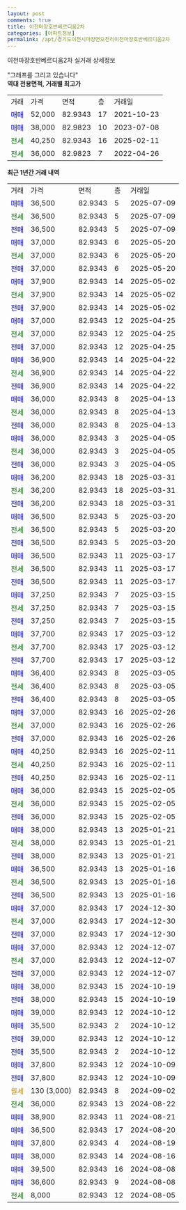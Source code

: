 ```yaml
---
layout: post
comments: true
title: 이천마장호반베르디움2차
categories: [아파트정보]
permalink: /apt/경기도이천시마장면오천리이천마장호반베르디움2차
---
```


이천마장호반베르디움2차 실거래 상세정보

<script type="text/javascript">
  google.charts.load('current', {'packages':['line', 'corechart']});
  google.charts.setOnLoadCallback(drawChart);

  function drawChart() {
    var data = new google.visualization.DataTable();
    data.addColumn('date', '거래일');
    data.addColumn('number', "매매");
    data.addColumn('number', "전세");
    data.addColumn('number', "전매");

    data.addRows([[new Date(Date.parse("2025-07-09")), 36500, null, null], [new Date(Date.parse("2025-07-09")), null, 36500, null], [new Date(Date.parse("2025-07-09")), null, null, 36500], [new Date(Date.parse("2025-05-20")), 37000, null, null], [new Date(Date.parse("2025-05-20")), null, 37000, null], [new Date(Date.parse("2025-05-20")), null, null, 37000], [new Date(Date.parse("2025-05-02")), 37900, null, null], [new Date(Date.parse("2025-05-02")), null, 37900, null], [new Date(Date.parse("2025-05-02")), null, null, 37900], [new Date(Date.parse("2025-04-25")), 37000, null, null], [new Date(Date.parse("2025-04-25")), null, 37000, null], [new Date(Date.parse("2025-04-25")), null, null, 37000], [new Date(Date.parse("2025-04-22")), 36900, null, null], [new Date(Date.parse("2025-04-22")), null, 36900, null], [new Date(Date.parse("2025-04-22")), null, null, 36900], [new Date(Date.parse("2025-04-13")), 36000, null, null], [new Date(Date.parse("2025-04-13")), null, 36000, null], [new Date(Date.parse("2025-04-13")), null, null, 36000], [new Date(Date.parse("2025-04-05")), 36000, null, null], [new Date(Date.parse("2025-04-05")), null, 36000, null], [new Date(Date.parse("2025-04-05")), null, null, 36000], [new Date(Date.parse("2025-03-31")), 36200, null, null], [new Date(Date.parse("2025-03-31")), null, 36200, null], [new Date(Date.parse("2025-03-31")), null, null, 36200], [new Date(Date.parse("2025-03-20")), 36500, null, null], [new Date(Date.parse("2025-03-20")), null, 36500, null], [new Date(Date.parse("2025-03-20")), null, null, 36500], [new Date(Date.parse("2025-03-17")), 36500, null, null], [new Date(Date.parse("2025-03-17")), null, 36500, null], [new Date(Date.parse("2025-03-17")), null, null, 36500], [new Date(Date.parse("2025-03-15")), 37250, null, null], [new Date(Date.parse("2025-03-15")), null, 37250, null], [new Date(Date.parse("2025-03-15")), null, null, 37250], [new Date(Date.parse("2025-03-12")), 37700, null, null], [new Date(Date.parse("2025-03-12")), null, 37700, null], [new Date(Date.parse("2025-03-12")), null, null, 37700], [new Date(Date.parse("2025-03-05")), 36400, null, null], [new Date(Date.parse("2025-03-05")), null, 36400, null], [new Date(Date.parse("2025-03-05")), null, null, 36400], [new Date(Date.parse("2025-02-26")), 37000, null, null], [new Date(Date.parse("2025-02-26")), null, 37000, null], [new Date(Date.parse("2025-02-26")), null, null, 37000], [new Date(Date.parse("2025-02-11")), 40250, null, null], [new Date(Date.parse("2025-02-11")), null, 40250, null], [new Date(Date.parse("2025-02-11")), null, null, 40250], [new Date(Date.parse("2025-02-05")), 36000, null, null], [new Date(Date.parse("2025-02-05")), null, 36000, null], [new Date(Date.parse("2025-02-05")), null, null, 36000], [new Date(Date.parse("2025-01-21")), 38000, null, null], [new Date(Date.parse("2025-01-21")), null, 38000, null], [new Date(Date.parse("2025-01-21")), null, null, 38000], [new Date(Date.parse("2025-01-16")), 36500, null, null], [new Date(Date.parse("2025-01-16")), null, 36500, null], [new Date(Date.parse("2025-01-16")), null, null, 36500], [new Date(Date.parse("2024-12-30")), 37000, null, null], [new Date(Date.parse("2024-12-30")), null, 37000, null], [new Date(Date.parse("2024-12-30")), null, null, 37000], [new Date(Date.parse("2024-12-07")), 37000, null, null], [new Date(Date.parse("2024-12-07")), null, 37000, null], [new Date(Date.parse("2024-12-07")), null, null, 37000], [new Date(Date.parse("2024-10-19")), 38000, null, null], [new Date(Date.parse("2024-10-19")), null, null, 38000], [new Date(Date.parse("2024-10-12")), 39000, null, null], [new Date(Date.parse("2024-10-12")), 35500, null, null], [new Date(Date.parse("2024-10-12")), null, null, 39000], [new Date(Date.parse("2024-10-12")), null, null, 35500], [new Date(Date.parse("2024-10-09")), 37800, null, null], [new Date(Date.parse("2024-10-09")), null, null, 37800], [new Date(Date.parse("2024-09-02")), null, null, null], [new Date(Date.parse("2024-08-22")), null, 36000, null], [new Date(Date.parse("2024-08-21")), 38900, null, null], [new Date(Date.parse("2024-08-20")), 36500, null, null], [new Date(Date.parse("2024-08-19")), 37800, null, null], [new Date(Date.parse("2024-08-16")), 38000, null, null], [new Date(Date.parse("2024-08-08")), 39500, null, null], [new Date(Date.parse("2024-08-08")), 36600, null, null], [new Date(Date.parse("2024-08-05")), null, 8000, null]]);

    var options = {
      hAxis: {
        format: 'yyyy/MM/dd'
      },    
      lineWidth: 0,
      pointsVisible: true,    
      title: '최근 1년간 유형별 실거래가 분포',
      legend: { position: 'bottom' }
    };

    var formatter = new google.visualization.NumberFormat({pattern:'###,###'} );
    formatter.format(data, 1);
    formatter.format(data, 2);
    
    setTimeout(function() {
        var chart = new google.visualization.LineChart(document.getElementById('columnchart_material'));
        chart.draw(data, (options));
        document.getElementById('loading').style.display = 'none';
    }, 200);
  }
</script>


<div id="loading" style="z-index:20; display: block; margin-left: 0px">"그래프를 그리고 있습니다"</div>
<div id="columnchart_material" style="width: 95%; margin-left: 0px; display: block"></div>
<!-- contents start -->
<b>역대 전용면적, 거래별 최고가</b>
<table class="sortable">
    <tr>
      <td>거래</td>
      <td>가격</td>
      <td>면적</td>
      <td>층</td>
      <td>거래일</td>
    </tr>
        <tr>
          <td><a style="color: blue">매매</a></td>
          <td>52,000</td>
          <td>82.9343</td>
          <td>17</td>
          <td>2021-10-23</td>
        </tr>            <tr>
          <td><a style="color: blue">매매</a></td>
          <td>38,000</td>
          <td>82.9823</td>
          <td>10</td>
          <td>2023-07-08</td>
        </tr>        
        <tr>
              <td><a style="color: darkgreen">전세</a></td>
              <td>40,250</td>
              <td>82.9343</td>
              <td>16</td>
              <td>2025-02-11</td>
            </tr>            <tr>
              <td><a style="color: darkgreen">전세</a></td>
              <td>36,000</td>
              <td>82.9823</td>
              <td>7</td>
              <td>2022-04-26</td>
            </tr>        
    
</table>

<b>최근 1년간 거래 내역</b>

<table class="sortable">
    <tr>
      <td>거래</td>
      <td>가격</td>
      <td>면적</td>
      <td>층</td>
      <td>거래일</td>
    </tr>
    <tr>
      <td><a style="color: blue">매매</a></td>
      <td>36,500</td>
      <td>82.9343</td>
      <td>5</td>
      <td>2025-07-09</td>
    </tr>          <tr>
      <td><a style="color: darkgreen">전세</a></td>
      <td>36,500</td>
      <td>82.9343</td>
      <td>5</td>
      <td>2025-07-09</td>
    </tr>          <tr>
      <td><a style="color: darkblue">전매</a></td>
      <td>36,500</td>
      <td>82.9343</td>
      <td>5</td>
      <td>2025-07-09</td>
    </tr>          <tr>
      <td><a style="color: blue">매매</a></td>
      <td>37,000</td>
      <td>82.9343</td>
      <td>6</td>
      <td>2025-05-20</td>
    </tr>          <tr>
      <td><a style="color: darkgreen">전세</a></td>
      <td>37,000</td>
      <td>82.9343</td>
      <td>6</td>
      <td>2025-05-20</td>
    </tr>          <tr>
      <td><a style="color: darkblue">전매</a></td>
      <td>37,000</td>
      <td>82.9343</td>
      <td>6</td>
      <td>2025-05-20</td>
    </tr>          <tr>
      <td><a style="color: blue">매매</a></td>
      <td>37,900</td>
      <td>82.9343</td>
      <td>14</td>
      <td>2025-05-02</td>
    </tr>          <tr>
      <td><a style="color: darkgreen">전세</a></td>
      <td>37,900</td>
      <td>82.9343</td>
      <td>14</td>
      <td>2025-05-02</td>
    </tr>          <tr>
      <td><a style="color: darkblue">전매</a></td>
      <td>37,900</td>
      <td>82.9343</td>
      <td>14</td>
      <td>2025-05-02</td>
    </tr>          <tr>
      <td><a style="color: blue">매매</a></td>
      <td>37,000</td>
      <td>82.9343</td>
      <td>12</td>
      <td>2025-04-25</td>
    </tr>          <tr>
      <td><a style="color: darkgreen">전세</a></td>
      <td>37,000</td>
      <td>82.9343</td>
      <td>12</td>
      <td>2025-04-25</td>
    </tr>          <tr>
      <td><a style="color: darkblue">전매</a></td>
      <td>37,000</td>
      <td>82.9343</td>
      <td>12</td>
      <td>2025-04-25</td>
    </tr>          <tr>
      <td><a style="color: blue">매매</a></td>
      <td>36,900</td>
      <td>82.9343</td>
      <td>14</td>
      <td>2025-04-22</td>
    </tr>          <tr>
      <td><a style="color: darkgreen">전세</a></td>
      <td>36,900</td>
      <td>82.9343</td>
      <td>14</td>
      <td>2025-04-22</td>
    </tr>          <tr>
      <td><a style="color: darkblue">전매</a></td>
      <td>36,900</td>
      <td>82.9343</td>
      <td>14</td>
      <td>2025-04-22</td>
    </tr>          <tr>
      <td><a style="color: blue">매매</a></td>
      <td>36,000</td>
      <td>82.9343</td>
      <td>8</td>
      <td>2025-04-13</td>
    </tr>          <tr>
      <td><a style="color: darkgreen">전세</a></td>
      <td>36,000</td>
      <td>82.9343</td>
      <td>8</td>
      <td>2025-04-13</td>
    </tr>          <tr>
      <td><a style="color: darkblue">전매</a></td>
      <td>36,000</td>
      <td>82.9343</td>
      <td>8</td>
      <td>2025-04-13</td>
    </tr>          <tr>
      <td><a style="color: blue">매매</a></td>
      <td>36,000</td>
      <td>82.9343</td>
      <td>3</td>
      <td>2025-04-05</td>
    </tr>          <tr>
      <td><a style="color: darkgreen">전세</a></td>
      <td>36,000</td>
      <td>82.9343</td>
      <td>3</td>
      <td>2025-04-05</td>
    </tr>          <tr>
      <td><a style="color: darkblue">전매</a></td>
      <td>36,000</td>
      <td>82.9343</td>
      <td>3</td>
      <td>2025-04-05</td>
    </tr>          <tr>
      <td><a style="color: blue">매매</a></td>
      <td>36,200</td>
      <td>82.9343</td>
      <td>18</td>
      <td>2025-03-31</td>
    </tr>          <tr>
      <td><a style="color: darkgreen">전세</a></td>
      <td>36,200</td>
      <td>82.9343</td>
      <td>18</td>
      <td>2025-03-31</td>
    </tr>          <tr>
      <td><a style="color: darkblue">전매</a></td>
      <td>36,200</td>
      <td>82.9343</td>
      <td>18</td>
      <td>2025-03-31</td>
    </tr>          <tr>
      <td><a style="color: blue">매매</a></td>
      <td>36,500</td>
      <td>82.9343</td>
      <td>5</td>
      <td>2025-03-20</td>
    </tr>          <tr>
      <td><a style="color: darkgreen">전세</a></td>
      <td>36,500</td>
      <td>82.9343</td>
      <td>5</td>
      <td>2025-03-20</td>
    </tr>          <tr>
      <td><a style="color: darkblue">전매</a></td>
      <td>36,500</td>
      <td>82.9343</td>
      <td>5</td>
      <td>2025-03-20</td>
    </tr>          <tr>
      <td><a style="color: blue">매매</a></td>
      <td>36,500</td>
      <td>82.9343</td>
      <td>11</td>
      <td>2025-03-17</td>
    </tr>          <tr>
      <td><a style="color: darkgreen">전세</a></td>
      <td>36,500</td>
      <td>82.9343</td>
      <td>11</td>
      <td>2025-03-17</td>
    </tr>          <tr>
      <td><a style="color: darkblue">전매</a></td>
      <td>36,500</td>
      <td>82.9343</td>
      <td>11</td>
      <td>2025-03-17</td>
    </tr>          <tr>
      <td><a style="color: blue">매매</a></td>
      <td>37,250</td>
      <td>82.9343</td>
      <td>7</td>
      <td>2025-03-15</td>
    </tr>          <tr>
      <td><a style="color: darkgreen">전세</a></td>
      <td>37,250</td>
      <td>82.9343</td>
      <td>7</td>
      <td>2025-03-15</td>
    </tr>          <tr>
      <td><a style="color: darkblue">전매</a></td>
      <td>37,250</td>
      <td>82.9343</td>
      <td>7</td>
      <td>2025-03-15</td>
    </tr>          <tr>
      <td><a style="color: blue">매매</a></td>
      <td>37,700</td>
      <td>82.9343</td>
      <td>17</td>
      <td>2025-03-12</td>
    </tr>          <tr>
      <td><a style="color: darkgreen">전세</a></td>
      <td>37,700</td>
      <td>82.9343</td>
      <td>17</td>
      <td>2025-03-12</td>
    </tr>          <tr>
      <td><a style="color: darkblue">전매</a></td>
      <td>37,700</td>
      <td>82.9343</td>
      <td>17</td>
      <td>2025-03-12</td>
    </tr>          <tr>
      <td><a style="color: blue">매매</a></td>
      <td>36,400</td>
      <td>82.9343</td>
      <td>8</td>
      <td>2025-03-05</td>
    </tr>          <tr>
      <td><a style="color: darkgreen">전세</a></td>
      <td>36,400</td>
      <td>82.9343</td>
      <td>8</td>
      <td>2025-03-05</td>
    </tr>          <tr>
      <td><a style="color: darkblue">전매</a></td>
      <td>36,400</td>
      <td>82.9343</td>
      <td>8</td>
      <td>2025-03-05</td>
    </tr>          <tr>
      <td><a style="color: blue">매매</a></td>
      <td>37,000</td>
      <td>82.9343</td>
      <td>16</td>
      <td>2025-02-26</td>
    </tr>          <tr>
      <td><a style="color: darkgreen">전세</a></td>
      <td>37,000</td>
      <td>82.9343</td>
      <td>16</td>
      <td>2025-02-26</td>
    </tr>          <tr>
      <td><a style="color: darkblue">전매</a></td>
      <td>37,000</td>
      <td>82.9343</td>
      <td>16</td>
      <td>2025-02-26</td>
    </tr>          <tr>
      <td><a style="color: blue">매매</a></td>
      <td>40,250</td>
      <td>82.9343</td>
      <td>16</td>
      <td>2025-02-11</td>
    </tr>          <tr>
      <td><a style="color: darkgreen">전세</a></td>
      <td>40,250</td>
      <td>82.9343</td>
      <td>16</td>
      <td>2025-02-11</td>
    </tr>          <tr>
      <td><a style="color: darkblue">전매</a></td>
      <td>40,250</td>
      <td>82.9343</td>
      <td>16</td>
      <td>2025-02-11</td>
    </tr>          <tr>
      <td><a style="color: blue">매매</a></td>
      <td>36,000</td>
      <td>82.9343</td>
      <td>15</td>
      <td>2025-02-05</td>
    </tr>          <tr>
      <td><a style="color: darkgreen">전세</a></td>
      <td>36,000</td>
      <td>82.9343</td>
      <td>15</td>
      <td>2025-02-05</td>
    </tr>          <tr>
      <td><a style="color: darkblue">전매</a></td>
      <td>36,000</td>
      <td>82.9343</td>
      <td>15</td>
      <td>2025-02-05</td>
    </tr>          <tr>
      <td><a style="color: blue">매매</a></td>
      <td>38,000</td>
      <td>82.9343</td>
      <td>13</td>
      <td>2025-01-21</td>
    </tr>          <tr>
      <td><a style="color: darkgreen">전세</a></td>
      <td>38,000</td>
      <td>82.9343</td>
      <td>13</td>
      <td>2025-01-21</td>
    </tr>          <tr>
      <td><a style="color: darkblue">전매</a></td>
      <td>38,000</td>
      <td>82.9343</td>
      <td>13</td>
      <td>2025-01-21</td>
    </tr>          <tr>
      <td><a style="color: blue">매매</a></td>
      <td>36,500</td>
      <td>82.9343</td>
      <td>13</td>
      <td>2025-01-16</td>
    </tr>          <tr>
      <td><a style="color: darkgreen">전세</a></td>
      <td>36,500</td>
      <td>82.9343</td>
      <td>13</td>
      <td>2025-01-16</td>
    </tr>          <tr>
      <td><a style="color: darkblue">전매</a></td>
      <td>36,500</td>
      <td>82.9343</td>
      <td>13</td>
      <td>2025-01-16</td>
    </tr>          <tr>
      <td><a style="color: blue">매매</a></td>
      <td>37,000</td>
      <td>82.9343</td>
      <td>17</td>
      <td>2024-12-30</td>
    </tr>          <tr>
      <td><a style="color: darkgreen">전세</a></td>
      <td>37,000</td>
      <td>82.9343</td>
      <td>17</td>
      <td>2024-12-30</td>
    </tr>          <tr>
      <td><a style="color: darkblue">전매</a></td>
      <td>37,000</td>
      <td>82.9343</td>
      <td>17</td>
      <td>2024-12-30</td>
    </tr>          <tr>
      <td><a style="color: blue">매매</a></td>
      <td>37,000</td>
      <td>82.9343</td>
      <td>12</td>
      <td>2024-12-07</td>
    </tr>          <tr>
      <td><a style="color: darkgreen">전세</a></td>
      <td>37,000</td>
      <td>82.9343</td>
      <td>12</td>
      <td>2024-12-07</td>
    </tr>          <tr>
      <td><a style="color: darkblue">전매</a></td>
      <td>37,000</td>
      <td>82.9343</td>
      <td>12</td>
      <td>2024-12-07</td>
    </tr>          <tr>
      <td><a style="color: blue">매매</a></td>
      <td>38,000</td>
      <td>82.9343</td>
      <td>15</td>
      <td>2024-10-19</td>
    </tr>          <tr>
      <td><a style="color: darkblue">전매</a></td>
      <td>38,000</td>
      <td>82.9343</td>
      <td>15</td>
      <td>2024-10-19</td>
    </tr>          <tr>
      <td><a style="color: blue">매매</a></td>
      <td>39,000</td>
      <td>82.9343</td>
      <td>12</td>
      <td>2024-10-12</td>
    </tr>          <tr>
      <td><a style="color: blue">매매</a></td>
      <td>35,500</td>
      <td>82.9343</td>
      <td>2</td>
      <td>2024-10-12</td>
    </tr>          <tr>
      <td><a style="color: darkblue">전매</a></td>
      <td>39,000</td>
      <td>82.9343</td>
      <td>12</td>
      <td>2024-10-12</td>
    </tr>          <tr>
      <td><a style="color: darkblue">전매</a></td>
      <td>35,500</td>
      <td>82.9343</td>
      <td>2</td>
      <td>2024-10-12</td>
    </tr>          <tr>
      <td><a style="color: blue">매매</a></td>
      <td>37,800</td>
      <td>82.9343</td>
      <td>12</td>
      <td>2024-10-09</td>
    </tr>          <tr>
      <td><a style="color: darkblue">전매</a></td>
      <td>37,800</td>
      <td>82.9343</td>
      <td>12</td>
      <td>2024-10-09</td>
    </tr>          <tr>
      <td><a style="color: darkgoldenrod">월세</a></td>
      <td>130 (3,000)</td>
      <td>82.9343</td>
      <td>8</td>
      <td>2024-09-02</td>
    </tr>          <tr>
      <td><a style="color: darkgreen">전세</a></td>
      <td>36,000</td>
      <td>82.9343</td>
      <td>13</td>
      <td>2024-08-22</td>
    </tr>          <tr>
      <td><a style="color: blue">매매</a></td>
      <td>38,900</td>
      <td>82.9343</td>
      <td>11</td>
      <td>2024-08-21</td>
    </tr>          <tr>
      <td><a style="color: blue">매매</a></td>
      <td>36,500</td>
      <td>82.9343</td>
      <td>17</td>
      <td>2024-08-20</td>
    </tr>          <tr>
      <td><a style="color: blue">매매</a></td>
      <td>37,800</td>
      <td>82.9343</td>
      <td>4</td>
      <td>2024-08-19</td>
    </tr>          <tr>
      <td><a style="color: blue">매매</a></td>
      <td>38,000</td>
      <td>82.9343</td>
      <td>14</td>
      <td>2024-08-16</td>
    </tr>          <tr>
      <td><a style="color: blue">매매</a></td>
      <td>39,500</td>
      <td>82.9343</td>
      <td>16</td>
      <td>2024-08-08</td>
    </tr>          <tr>
      <td><a style="color: blue">매매</a></td>
      <td>36,600</td>
      <td>82.9343</td>
      <td>9</td>
      <td>2024-08-08</td>
    </tr>          <tr>
      <td><a style="color: darkgreen">전세</a></td>
      <td>8,000</td>
      <td>82.9343</td>
      <td>12</td>
      <td>2024-08-05</td>
    </tr>      </table>
<!-- contents end -->    

